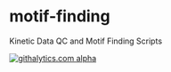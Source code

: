 motif-finding
=============

Kinetic Data QC and Motif Finding Scripts

[![githalytics.com alpha](https://cruel-carlota.pagodabox.com/c1ab5bc3497bd2392c84941c2e8c2dd2 "githalytics.com")](http://githalytics.com/PacificBiosciences/motif-finding)
